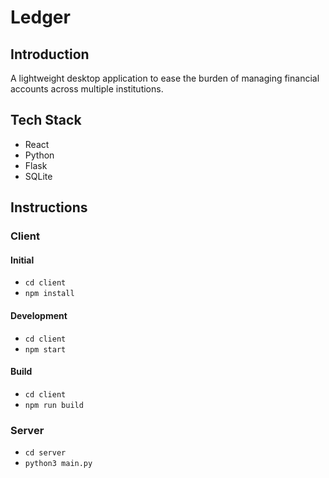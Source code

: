 # Ledger

## Introduction

A lightweight desktop application to ease the burden of managing financial accounts across multiple institutions.

## Tech Stack
- React
- Python
- Flask
- SQLite

## Instructions

### Client

#### Initial

- <code>cd client</code>
- <code>npm install</code>

#### Development

- <code>cd client</code>
- <code>npm start</code>

#### Build

- <code>cd client</code>
- <code>npm run build</code>

### Server

- <code>cd server</code>
- <code>python3 main.py</code>